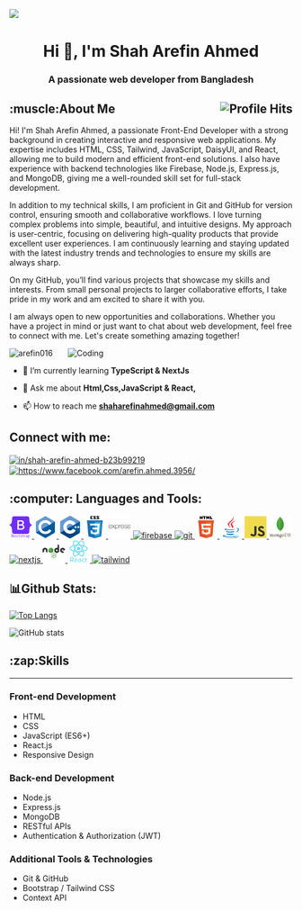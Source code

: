![](https://github.com/halfrost/halfrost/blob/master/icons/header_1.png)
<h1 align="center">Hi 👋, I'm Shah Arefin Ahmed</h1>
<h3 align="center">A passionate web developer from Bangladesh</h3>
<h2>:muscle:About Me <img align="right" alt="Profile Hits" src="https://komarev.com/ghpvc/?username=cheesits456&style=flat-square"></h2>
Hi! I'm Shah Arefin Ahmed, a passionate Front-End Developer with a strong background in creating interactive and responsive web applications. My expertise includes HTML, CSS, Tailwind, JavaScript, DaisyUI, and React, allowing me to build modern and efficient front-end solutions. I also have experience with backend technologies like Firebase, Node.js, Express.js, and MongoDB, giving me a well-rounded skill set for full-stack development.

In addition to my technical skills, I am proficient in Git and GitHub for version control, ensuring smooth and collaborative workflows. I love turning complex problems into simple, beautiful, and intuitive designs. My approach is user-centric, focusing on delivering high-quality products that provide excellent user experiences. I am continuously learning and staying updated with the latest industry trends and technologies to ensure my skills are always sharp.

On my GitHub, you’ll find various projects that showcase my skills and interests. From small personal projects to larger collaborative efforts, I take pride in my work and am excited to share it with you.

I am always open to new opportunities and collaborations. Whether you have a project in mind or just want to chat about web development, feel free to connect with me. Let's create something amazing together!

<img align="right" alt="Coding" width="400" src="https://i.ibb.co.com/gSpj9Jh/code.gif">


<p align="left"> <img src="https://komarev.com/ghpvc/?username=arefin016&label=Profile%20views&color=0e75b6&style=flat" alt="arefin016" /> </p>

- 🌱 I’m currently learning **TypeScript & NextJs**

- 💬 Ask me about **Html,Css,JavaScript & React,**

- 📫 How to reach me **shaharefinahmed@gmail.com**

<h2 align="left">Connect with me:</h2>
<p align="left">
<a href="https://www.linkedin.com/in/shah-arefin-ahmed-b23b99219/" target="blank"><img align="center" src="https://raw.githubusercontent.com/rahuldkjain/github-profile-readme-generator/master/src/images/icons/Social/linked-in-alt.svg" alt="in/shah-arefin-ahmed-b23b99219" height="30" width="40" /></a>
<a href="https://www.facebook.com/arefin.ahmed.3956/" target="blank"><img align="center" src="https://raw.githubusercontent.com/rahuldkjain/github-profile-readme-generator/master/src/images/icons/Social/facebook.svg" alt="https://www.facebook.com/arefin.ahmed.3956/" height="30" width="40" /></a>
</p>

<h2 align="left">:computer: Languages and Tools:</h2>
<p align="left"> <a href="https://getbootstrap.com" target="_blank" rel="noreferrer"> <img src="https://raw.githubusercontent.com/devicons/devicon/master/icons/bootstrap/bootstrap-plain-wordmark.svg" alt="bootstrap" width="40" height="40"/> </a> <a href="https://www.cprogramming.com/" target="_blank" rel="noreferrer"> <img src="https://raw.githubusercontent.com/devicons/devicon/master/icons/c/c-original.svg" alt="c" width="40" height="40"/> </a> <a href="https://www.w3schools.com/cpp/" target="_blank" rel="noreferrer"> <img src="https://raw.githubusercontent.com/devicons/devicon/master/icons/cplusplus/cplusplus-original.svg" alt="cplusplus" width="40" height="40"/> </a> <a href="https://www.w3schools.com/css/" target="_blank" rel="noreferrer"> <img src="https://raw.githubusercontent.com/devicons/devicon/master/icons/css3/css3-original-wordmark.svg" alt="css3" width="40" height="40"/> </a> <a href="https://expressjs.com" target="_blank" rel="noreferrer"> <img src="https://raw.githubusercontent.com/devicons/devicon/master/icons/express/express-original-wordmark.svg" alt="express" width="40" height="40"/> </a> <a href="https://firebase.google.com/" target="_blank" rel="noreferrer"> <img src="https://www.vectorlogo.zone/logos/firebase/firebase-icon.svg" alt="firebase" width="40" height="40"/> </a> <a href="https://git-scm.com/" target="_blank" rel="noreferrer"> <img src="https://www.vectorlogo.zone/logos/git-scm/git-scm-icon.svg" alt="git" width="40" height="40"/> </a> <a href="https://www.w3.org/html/" target="_blank" rel="noreferrer"> <img src="https://raw.githubusercontent.com/devicons/devicon/master/icons/html5/html5-original-wordmark.svg" alt="html5" width="40" height="40"/> </a> <a href="https://www.java.com" target="_blank" rel="noreferrer"> <img src="https://raw.githubusercontent.com/devicons/devicon/master/icons/java/java-original.svg" alt="java" width="40" height="40"/> </a> <a href="https://developer.mozilla.org/en-US/docs/Web/JavaScript" target="_blank" rel="noreferrer"> <img src="https://raw.githubusercontent.com/devicons/devicon/master/icons/javascript/javascript-original.svg" alt="javascript" width="40" height="40"/> </a> <a href="https://www.mongodb.com/" target="_blank" rel="noreferrer"> <img src="https://raw.githubusercontent.com/devicons/devicon/master/icons/mongodb/mongodb-original-wordmark.svg" alt="mongodb" width="40" height="40"/> </a> <a href="https://nextjs.org/" target="_blank" rel="noreferrer"> <img src="https://cdn.worldvectorlogo.com/logos/nextjs-2.svg" alt="nextjs" width="40" height="40"/> </a> <a href="https://nodejs.org" target="_blank" rel="noreferrer"> <img src="https://raw.githubusercontent.com/devicons/devicon/master/icons/nodejs/nodejs-original-wordmark.svg" alt="nodejs" width="40" height="40"/> </a> <a href="https://reactjs.org/" target="_blank" rel="noreferrer"> <img src="https://raw.githubusercontent.com/devicons/devicon/master/icons/react/react-original-wordmark.svg" alt="react" width="40" height="40"/> </a> <a href="https://tailwindcss.com/" target="_blank" rel="noreferrer"> <img src="https://www.vectorlogo.zone/logos/tailwindcss/tailwindcss-icon.svg" alt="tailwind" width="40" height="40"/> </a> </p>
<h2 align="left">📊Github Stats:</h2>

[![Top Langs](https://github-readme-stats.vercel.app/api/top-langs/?username=Arefin016)](https://github.com/anuraghazra/github-readme-stats)

![GitHub stats](https://github-readme-stats.vercel.app/api?username=Arefin016&show_icons=true&count_private=true)  

<h2 align="left">:zap:Skills</h2>
<hr>

### Front-end Development
- HTML
- CSS
- JavaScript (ES6+)
- React.js
- Responsive Design

### Back-end Development
- Node.js
- Express.js
- MongoDB
- RESTful APIs
- Authentication & Authorization (JWT)

### Additional Tools & Technologies
- Git & GitHub
- Bootstrap / Tailwind CSS
- Context API




